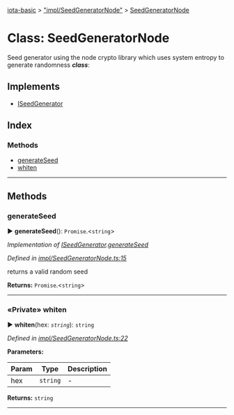 [iota-basic](../README.md) > ["impl/SeedGeneratorNode"](../modules/_impl_seedgeneratornode_.md) > [SeedGeneratorNode](../classes/_impl_seedgeneratornode_.seedgeneratornode.md)



# Class: SeedGeneratorNode


Seed generator using the node crypto library which uses system entropy to generate randomness
*__class__*: 


## Implements

* [ISeedGenerator](../interfaces/_api_seedgenerator_.iseedgenerator.md)

## Index

### Methods

* [generateSeed](_impl_seedgeneratornode_.seedgeneratornode.md#generateseed)
* [whiten](_impl_seedgeneratornode_.seedgeneratornode.md#whiten)



---

## Methods
<a id="generateseed"></a>

###  generateSeed

► **generateSeed**(): `Promise`.<`string`>



*Implementation of [ISeedGenerator](../interfaces/_api_seedgenerator_.iseedgenerator.md).[generateSeed](../interfaces/_api_seedgenerator_.iseedgenerator.md#generateseed)*

*Defined in [impl/SeedGeneratorNode.ts:15](https://github.com/thedewpoint/iota-basic/blob/e0d2d53/src/impl/SeedGeneratorNode.ts#L15)*



returns a valid random seed




**Returns:** `Promise`.<`string`>





___

<a id="whiten"></a>

### «Private» whiten

► **whiten**(hex: *`string`*): `string`



*Defined in [impl/SeedGeneratorNode.ts:22](https://github.com/thedewpoint/iota-basic/blob/e0d2d53/src/impl/SeedGeneratorNode.ts#L22)*



**Parameters:**

| Param | Type | Description |
| ------ | ------ | ------ |
| hex | `string`   |  - |





**Returns:** `string`





___


